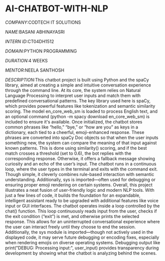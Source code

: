 # AI-CHATBOT-WITH-NLP

*COMPANY*:CODTECH IT SOLUTIONS

*NAME*:BASANI ABHINAYASRI

*INTERN ID*:CT04DH1512

*DOMAIN*:PYTHON PROGRAMMING

*DURATION*:4 WEEKS

*MENTOR*:NEELA SANTHOSH

*DESCRIPTION*:This chatbot project is built using Python and the spaCy library, aimed at creating a simple and intuitive conversation experience through the command line. At its core, the system relies on Natural Language Processing to interpret user inputs and match them with predefined conversational patterns. The key library used here is spaCy, which provides powerful features like tokenization and semantic similarity scoring. The model en_core_web_sm is loaded to process English text, and an optional command (python -m spacy download en_core_web_sm) is included to ensure it's available. Once initialized, the chatbot stores common phrases like “hello,” “bye,” or “how are you” as keys in a dictionary, each tied to a cheerful, emoji-enhanced response.
These phrases are converted into spaCy Doc objects so that when the user inputs something new, the system can compare the meaning of that input against known patterns. This is done using similarity() scoring, and if the best match crosses a threshold (set to 0.6), the bot replies with the corresponding response. Otherwise, it offers a fallback message showing curiosity and an echo of the user’s input. The chatbot runs in a continuous loop, where the user types in the terminal and exits with the command exit. Though simple, it cleverly combines rule-based interaction with semantic understanding. Additionally, sys is imported—often used for debugging or ensuring proper emoji rendering on certain systems. Overall, this project illustrates a neat fusion of user-friendly logic and modern NLP tools. With just a few lines of code, it builds the foundation for an expandable, intelligent assistant ready to be upgraded with additional features like voice input or GUI interfaces.
The chatbot operates inside a loop controlled by the chat() function. This loop continuously reads input from the user, checks if the exit condition (“exit”) is met, and otherwise prints the selected response. This allows for an uninterrupted conversational experience where the user can interact freely until they choose to end the session.
Additionally, the sys module is imported—though not actively used in the displayed code, it may serve future debugging or encoding fixes, especially when rendering emojis on diverse operating systems. Debugging output like print("DEBUG: Processing input:", user_input) provides transparency during development by showing what the chatbot is analyzing behind the scenes.

